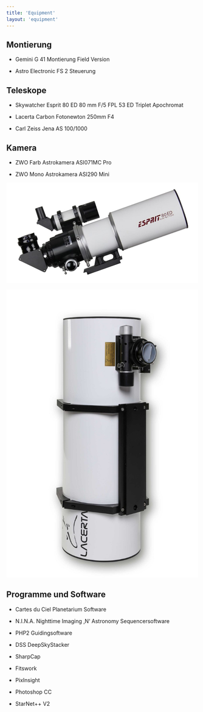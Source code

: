 ```yaml
---
title: 'Equipment'
layout: 'equipment'
---
```


## Montierung

- Gemini G 41 Montierung Field Version

- Astro Electronic FS 2 Steuerung

## Teleskope

- Skywatcher Esprit 80 ED 80 mm F/5 FPL 53 ED Triplet Apochromat

- Lacerta Carbon Fotonewton 250mm F4

- Carl Zeiss Jena AS 100/1000

## Kamera

- ZWO Farb Astrokamera ASI071MC Pro

- ZWO Mono Astrokamera ASI290 Mini

![Esprit 80](esprit80.jpeg 'Esprit 80')

![FN250](FN250.jpeg 'FN250')

## Programme und Software

- Cartes du Ciel Planetarium Software

- N.I.N.A. Nighttime Imaging ‚N‘ Astronomy Sequencersoftware

- PHP2 Guidingsoftware

- DSS DeepSkyStacker

- SharpCap

- Fitswork


- PixInsight

- Photoshop CC

- StarNet++ V2
